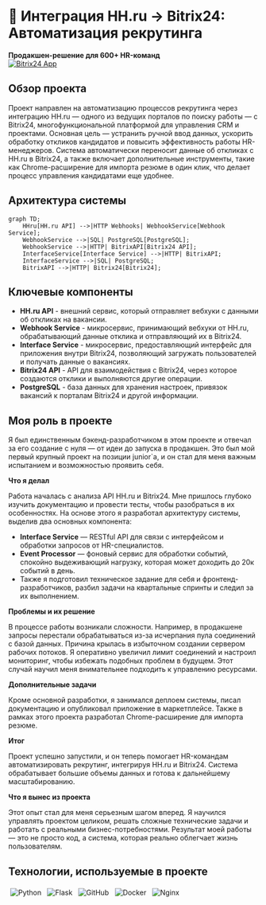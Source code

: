 

# 🔄 Интеграция HH.ru → Bitrix24: Автоматизация рекрутинга
**Продакшен-решение для 600+ HR-команд**  
[![Bitrix24 App](https://img.shields.io/badge/Bitrix24_Marketplace-4.9/5⭐-00A2FF?logo=bitrix&logoColor=white)](https://www.bitrix24.ru/apps/app/21ek.integratsiya_s_hh_ru/)

## Обзор проекта
Проект направлен на автоматизацию процессов рекрутинга через интеграцию HH.ru — одного из ведущих порталов по поиску работы — с Bitrix24, многофункциональной платформой для управления CRM и проектами. Основная цель — устранить ручной ввод данных, ускорить обработку откликов кандидатов и повысить эффективность работы HR-менеджеров. Система автоматически переносит данные об откликах с HH.ru в Bitrix24, а также включает дополнительные инструменты, такие как Chrome-расширение для импорта резюме в один клик, что делает процесс управления кандидатами еще удобнее.

## Архитектура системы
```mermaid
graph TD;
    HHru[HH.ru API] -->|HTTP Webhooks| WebhookService[Webhook Service];
    WebhookService -->|SQL| PostgreSQL[PostgreSQL];
    WebhookService -->|HTTP| BitrixAPI[Bitrix24 API];
    InterfaceService[Interface Service] -->|HTTP| BitrixAPI;
    InterfaceService -->|SQL| PostgreSQL;
    BitrixAPI -->|HTTP| Bitrix24[Bitrix24];
```
## Ключевые компоненты
- **HH.ru API** - внешний сервис, который отправляет вебхуки с данными об откликах на вакансии.
- **Webhook Service** - микросервис, принимающий вебхуки от HH.ru, обрабатывающий данные отклика и отправляющий их в Bitrix24.
- **Interface Service** - микросервис, предоставляющий интерфейс для приложения внутри Bitrix24, позволяющий загружать пользователей и получать данные о вакансиях.
- **Bitrix24 API** - API для взаимодействия с Bitrix24, через которое создаются отклики и выполняются другие операции.
- **PostgreSQL** - база данных для хранения настроек, привязок вакансий к порталам Bitrix24 и другой информации.

## Моя роль в проекте

Я был единственным бэкенд-разработчиком в этом проекте и отвечал за его создание с нуля — от идеи до запуска в продакшен. Это был мой первый крупный проект на позиции junior`а, и он стал для меня важным испытанием и возможностью проявить себя.

**Что я делал**

Работа началась с анализа API HH.ru и Bitrix24. Мне пришлось глубоко изучить документацию и провести тесты, чтобы разобраться в их особенностях. На основе этого я разработал архитектуру системы, выделив два основных компонента:

- **Interface Service** — RESTful API для связи с интерфейсом и обработки запросов от HR-специалистов.
- **Event Processor** — фоновый сервис для обработки событий, спокойно выдеживающий нагрузку, которая может доходить до 20к событий в день.
- Также я подготовил техническое задание для себя и фронтенд-разработчиков, разбил задачи на квартальные спринты и следил за их выполнением.

**Проблемы и их решение**

В процессе работы возникали сложности. Например, в продакшене запросы перестали обрабатываться из-за исчерпания пула соединений с базой данных. Причина крылась в избыточном создании сервером рабочих потоков. Я оперативно увеличил лимит соединений и настроил мониторинг, чтобы избежать подобных проблем в будущем. Этот случай научил меня внимательнее подходить к управлению ресурсами.

**Дополнительные задачи**

Кроме основной разработки, я занимался деплоем системы, писал документацию и опубликовал приложение в маркетплейсе. Также в рамках этого проекта разработал Chrome-расширение для импорта резюме.

**Итог**

Проект успешно запустили, и он теперь помогает HR-командам автоматизировать рекрутинг, интегрируя HH.ru и Bitrix24. Система обрабатывает большие объемы данных и готова к дальнейшему масштабированию.

**Что я вынес из проекта**

Этот опыт стал для меня серьезным шагом вперед. Я научился управлять проектом целиком, решать сложные технические задачи и работать с реальными бизнес-потребностями. Результат моей работы — это не просто код, а система, которая реально облегчает жизнь пользователям.


## Технологии, используемые в проекте
<img src="https://img.shields.io/badge/python-3670A0?style=for-the-badge&logo=python&logoColor=ffdd54" alt="Python" style="vertical-align:top; margin:4px">
<img src="https://img.shields.io/badge/flask-%23000.svg?style=for-the-badge&logo=flask&logoColor=white" alt="Flask" style="vertical-align:top; margin:4px">
<img src="https://img.shields.io/badge/github-%23121011.svg?style=for-the-badge&logo=github&logoColor=white" alt="GitHub" style="vertical-align:top; margin:4px">
<img src="https://img.shields.io/badge/docker-%230db7ed.svg?style=for-the-badge&logo=docker&logoColor=white" alt="Docker" style="vertical-align:top; margin:4px">
<img src="https://img.shields.io/badge/nginx-%23009639.svg?style=for-the-badge&logo=nginx&logoColor=white" alt="Nginx" style="vertical-align:top; margin:4px">



